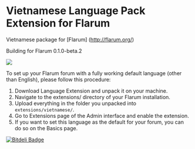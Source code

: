 # Vietnamese Language Pack Extension for Flarum 

Vietnamese package for [Flarum] (http://flarum.org/)

Building for Flarum 0.1.0-beta.2

<img src="http://1.bp.blogspot.com/-8a4wz6knhKo/VhJ9TYTSFnI/AAAAAAAADf0/kF8pUcA1zpg/s640/flarum-logo.png" />

To set up your Flarum forum with a fully working default language (other than English), please follow this procedure:

1. Download Language Extension and unpack it on your machine.
2. Navigate to the extensions/ directory of your Flarum installation.
3. Upload everything in the folder you unpacked into `extensions/vietnamese/`.
4. Go to Extensions page of the Admin interface and enable the extension.
5. If you want to set this language as the default for your forum, you can do so on the Basics page.


[![Bitdeli Badge](https://d2weczhvl823v0.cloudfront.net/duyetdev/flarum-vietnamese-extension/trend.png)](https://bitdeli.com/free "Bitdeli Badge")

